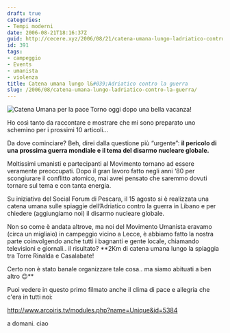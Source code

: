 ```yaml
---
draft: true
categories:
- Tempi moderni
date: 2006-08-21T18:16:37Z
guid: http://cecere.xyz/2006/08/21/catena-umana-lungo-ladriatico-contro-la-guerra/
id: 391
tags:
- campeggio
- Events
- umanista
- violenza
title: Catena umana lungo l&#039;Adriatico contro la guerra
slug: /2006/08/catena-umana-lungo-ladriatico-contro-la-guerra/
---
```


<img align="left" title="Catena Umana per la pace" id="image390" alt="Catena Umana per la pace" src="http://cecere.xyz/wp-content/uploads/sites/3/2006/08/catena_di_pace.jpg" />Torno oggi dopo una bella vacanza!
  
Ho così tanto da raccontare e mostrare che mi sono preparato uno schemino per i prossimi 10 articoli…

Da dove cominciare? Beh, direi dalla questione più “urgente”: **il pericolo di una prossima guerra mondiale e il tema del disarmo nucleare globale.**

Moltissimi umanisti e partecipanti al Movimento tornano ad essere veramente preoccupati. Dopo il gran lavoro fatto negli anni ‘80 per scongiurare il conflitto atomico, mai avrei pensato che saremmo dovuti tornare sul tema e con tanta energia.

Su iniziativa del Social Forum di Pescara, il 15 agosto si è realizzata una catena umana sulle spiaggie dell’Adriatico contro la guerra in Libano e per chiedere (aggiungiamo noi) il disarmo nucleare globale.

Non so come è andata altrove, ma noi del Movimento Umanista eravamo (circa un migliaio) in campeggio vicino a Lecce, è abbiamo fatto la nostra parte coinvolgendo anche tutti i bagnanti e gente locale, chiamando televisioni e giornali.. il risultato? **2Km di catena umana lungo la spiaggia tra Torre Rinalda e Casalabate!
  
Certo non è stato banale organizzare tale cosa.. ma siamo abituati a ben altro 😉**
  
Puoi vedere in questo primo filmato anche il clima di pace e allegria che c'era in tutti noi:
  
<a target="_blank" title="Video catena umana contro la guerra" href="http://www.arcoiris.tv/modules.php?name=Unique&id=5384">http://www.arcoiris.tv/modules.php?name=Unique&id=5384</a>

a domani. ciao